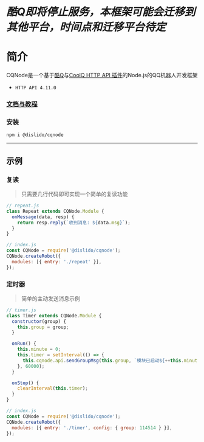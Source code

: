 # ___酷Q即将停止服务，本框架可能会迁移到其他平台，时间点和迁移平台待定___

# 简介


CQNode是一个基于[酷Q](https://cqp.cc/)与[CoolQ HTTP API 插件](https://cqhttp.cc/)的Node.js的QQ机器人开发框架  
- `HTTP API 4.11.0`
### [文档与教程](https://dislido.github.io/cqnode/)

### 安装  
`npm i @dislido/cqnode`

---

## 示例
### 复读
> 只需要几行代码即可实现一个简单的复读功能 

```javascript
// repeat.js
class Repeat extends CQNode.Module {
  onMessage(data, resp) {
    return resp.reply(`收到消息: ${data.msg}`);
  }
}

// index.js
const CQNode = require('@dislido/cqnode');
CQNode.createRobot({
  modules: [{ entry: './repeat' }],
});
```

### 定时器
> 简单的主动发送消息示例

```javascript
// timer.js
class Timer extends CQNode.Module {
  constructor(group) {
    this.group = group;
  }

  onRun() {
    this.minute = 0;
    this.timer = setInterval(() => {
      this.cqnode.api.sendGroupMsg(this.group, `模块已启动${++this.minute}分钟`);
    }, 60000);
  }

  onStop() {
    clearInterval(this.timer);
  }
}

// index.js
const CQNode = require('@dislido/cqnode');
CQNode.createRobot({
  modules: [{ entry: './timer', config: { group: 114514 } }],
});
```
